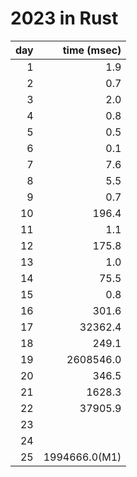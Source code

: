 # 2023 in Rust

| day|time (msec)|
|---:|----------:|
|  1 |       1.9 |
|  2 |       0.7 |
|  3 |       2.0 |
|  4 |       0.8 |
|  5 |       0.5 |
|  6 |       0.1 |
|  7 |       7.6 |
|  8 |       5.5 |
|  9 |       0.7 |
| 10 |     196.4 |
| 11 |       1.1 |
| 12 |     175.8 |
| 13 |       1.0 |
| 14 |      75.5 |
| 15 |       0.8 |
| 16 |     301.6 |
| 17 |   32362.4 |
| 18 |     249.1 |
| 19 | 2608546.0 |
| 20 |     346.5 |
| 21 |    1628.3 |
| 22 |   37905.9 |
| 23 |           |
| 24 |           |
| 25 |1994666.0(M1)|
